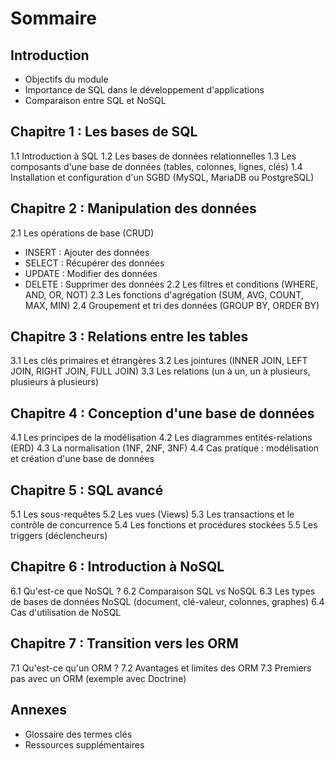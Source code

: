 # Sommaire

## Introduction

- Objectifs du module
- Importance de SQL dans le développement d'applications
- Comparaison entre SQL et NoSQL

## Chapitre 1 : Les bases de SQL

1.1 Introduction à SQL
1.2 Les bases de données relationnelles
1.3 Les composants d'une base de données (tables, colonnes, lignes, clés)
1.4 Installation et configuration d'un SGBD (MySQL, MariaDB ou PostgreSQL)

## Chapitre 2 : Manipulation des données

2.1 Les opérations de base (CRUD)

- INSERT : Ajouter des données
- SELECT : Récupérer des données
- UPDATE : Modifier des données
- DELETE : Supprimer des données
  2.2 Les filtres et conditions (WHERE, AND, OR, NOT)
  2.3 Les fonctions d'agrégation (SUM, AVG, COUNT, MAX, MIN)
  2.4 Groupement et tri des données (GROUP BY, ORDER BY)

## Chapitre 3 : Relations entre les tables

3.1 Les clés primaires et étrangères
3.2 Les jointures (INNER JOIN, LEFT JOIN, RIGHT JOIN, FULL JOIN)
3.3 Les relations (un à un, un à plusieurs, plusieurs à plusieurs)

## Chapitre 4 : Conception d'une base de données

4.1 Les principes de la modélisation
4.2 Les diagrammes entités-relations (ERD)
4.3 La normalisation (1NF, 2NF, 3NF)
4.4 Cas pratique : modélisation et création d'une base de données

## Chapitre 5 : SQL avancé

5.1 Les sous-requêtes
5.2 Les vues (Views)
5.3 Les transactions et le contrôle de concurrence
5.4 Les fonctions et procédures stockées
5.5 Les triggers (déclencheurs)

## Chapitre 6 : Introduction à NoSQL

6.1 Qu'est-ce que NoSQL ?
6.2 Comparaison SQL vs NoSQL
6.3 Les types de bases de données NoSQL (document, clé-valeur, colonnes, graphes)
6.4 Cas d'utilisation de NoSQL

## Chapitre 7 : Transition vers les ORM

7.1 Qu'est-ce qu'un ORM ? 7.2 Avantages et limites des ORM 7.3 Premiers pas avec un ORM (exemple avec Doctrine)

## Annexes

- Glossaire des termes clés
- Ressources supplémentaires
